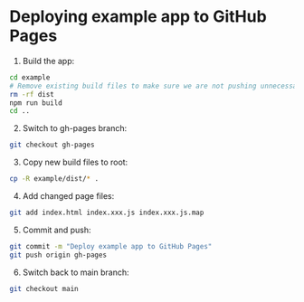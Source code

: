 # Deploying example app to GitHub Pages

1. Build the app:

```bash
cd example
# Remove existing build files to make sure we are not pushing unnecessary files
rm -rf dist
npm run build
cd ..
```

2. Switch to gh-pages branch:

```bash
git checkout gh-pages
```

3. Copy new build files to root:

```bash
cp -R example/dist/* .
```

4. Add changed page files:

```bash
git add index.html index.xxx.js index.xxx.js.map
```

5. Commit and push:

```bash
git commit -m "Deploy example app to GitHub Pages"
git push origin gh-pages
```

6. Switch back to main branch:

```bash
git checkout main
```
